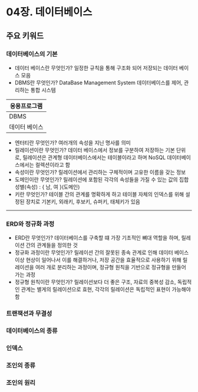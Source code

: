 # 04장. 데이터베이스

## 주요 키워드

### 데이터베이스의 기본
- 데이터 베이스란 무엇인가? 일정한 규칙을 통해 구조화 되어 저장되는 데이터 베이스 모음
- DBMS란 무엇인가? DataBase Management System 데이터베이스를 제어, 관리하는 통합 시스템

| 응용프로그램 |
| ----- |
| DBMS |
| 데이터 베이스 |

- 엔터티란 무엇인가? 여러개의 속성을 지닌 명사를 의미
- 릴레이션이란 무엇인가? 데이터 베이스에서 정보를 구분하여 저장하는 기본 단위로, 릴레이션은 관계형 데이터베이스에서는 테이블이라고 하며 NoSQL 데이터베이스에서는 컬렉션이라고 함
- 속성이란 무엇인가? 릴레이션에서 관리하는 구체적이며 고유한 이름을 갖는 정보
- 도메인이란 무엇인가? 릴레이션에 포함된 각각의 속성들을 가질 수 있는 값의 집합 성별(속성) : { 남, 여 }(도메인)
- 키란 무엇인가? 테이블 간의 관계를 명확하게 하고 테이블 자체의 인덱스를 위해 설정된 장치로 기본키, 외래키, 후보키, 슈퍼키, 태체키가 있음

-----

### ERD와 정규화 과정
- ERD란 무엇인가? 데이터베이스를 구축할 떄 가장 기초적인 뼈대 역할을 하며, 릴레이션 간의 관계들을 정의한 것
- 정규화 과정이란 무엇인가? 릴레이션 간의 잘못된 종속 관계로 인해 데이터 베이스 이상 현상이 일어나서 이를 해결하거나, 저장 공간을 효율적으로 사용하기 위해 릴레이션을 여러 개로 분리하는 과정이며, 정규형 원칙을 기반으로 정규형을 만들어 가는 과정
- 정규형 원칙이란 무엇인가? 릴레이션보다 더 좋은 구조, 자료의 중복성 감소, 독립적인 관계는 별게의 릴레이션으로 효현, 각각의 릴레이션은 독립적인 표현이 가능해야함

### 트랜잭션과 무결성
### 데이터베이스의 종류
### 인덱스
### 조인의 종류
### 조인의 원리
